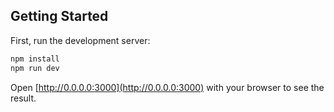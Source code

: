 ## Getting Started

First, run the development server:

```bash
npm install
npm run dev
```

Open [http://0.0.0.0:3000](http://0.0.0.0:3000) with your browser to see the result.
